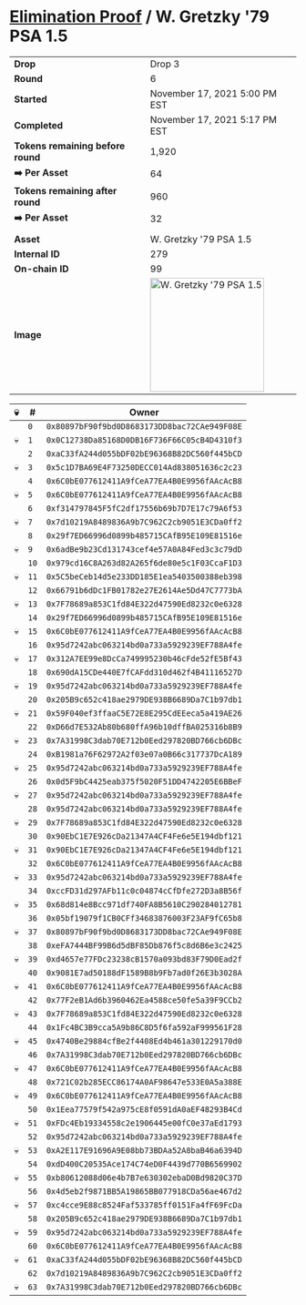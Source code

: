 # [Elimination Proof](./readme.md) / W. Gretzky &#039;79 PSA 1.5

|||
|---|---|
| **Drop** | Drop 3 |
| **Round** | 6 |
| **Started** | November 17, 2021 5:00 PM EST |
| **Completed** | November 17, 2021 5:17 PM EST |
| **Tokens remaining before round** | 1,920 |
| **➡️ Per Asset** | 64 |
| **Tokens remaining after round** | 960 |
| **➡️ Per Asset** | 32 |
| | |
| **Asset** | W. Gretzky &#039;79 PSA 1.5 |
| **Internal ID** | 279 |
| **On-chain ID** | 99 |
| **Image** | <img src="https://tcdn.blokpax.com/94d9199b-dc52-47c9-9cb5-5b8d9659b6a1/2e7c35ffbd69aac2813e83a1812087dd94d2e2b558bc9ed023bc90f183ae487d.jpg" height="200" alt="W. Gretzky &#039;79 PSA 1.5" /> |


| 💀 | # | Owner |
| --- | --- | --- |
|  | `0` | `0x80897bF90f9bd0D8683173DD8bac72CAe949F08E` |
| 💀 | `1` | `0x0C12738Da85168D0DB16F736F66C05cB4D4310f3` |
|  | `2` | `0xaC33fA244d055bDF02bE96368B82DC560f445bCD` |
| 💀 | `3` | `0x5c1D7BA69E4F73250DECC014Ad838051636c2c23` |
|  | `4` | `0x6C0bE077612411A9fCeA77EA4B0E9956fAAcAcB8` |
| 💀 | `5` | `0x6C0bE077612411A9fCeA77EA4B0E9956fAAcAcB8` |
|  | `6` | `0xf314797845F5fC2df17556b69b7D7E17c79A6f53` |
| 💀 | `7` | `0x7d10219A8489836A9b7C962C2cb9051E3CDa0ff2` |
|  | `8` | `0x29f7ED66996d0899b485715CAfB95E109E81516e` |
| 💀 | `9` | `0x6adBe9b23Cd131743cef4e57A0A84Fed3c3c79dD` |
|  | `10` | `0x979cd16C8A263d82A265f6de80e5c1F03CcaF1D3` |
| 💀 | `11` | `0x5C5beCeb14d5e233DD185E1ea5403500388eb398` |
|  | `12` | `0x66791b6dDc1FB01782e27E2614Ae5Dd47C7773bA` |
| 💀 | `13` | `0x7F78689a853C1fd84E322d47590Ed8232c0e6328` |
|  | `14` | `0x29f7ED66996d0899b485715CAfB95E109E81516e` |
| 💀 | `15` | `0x6C0bE077612411A9fCeA77EA4B0E9956fAAcAcB8` |
|  | `16` | `0x95d7242abc063214bd0a733a5929239EF788A4fe` |
| 💀 | `17` | `0x312A7EE99e8DcCa749995230b46cFde52fE5Bf43` |
|  | `18` | `0x690dA15CDe440E7fCAFdd310d462f4B41116527D` |
| 💀 | `19` | `0x95d7242abc063214bd0a733a5929239EF788A4fe` |
|  | `20` | `0x205B9c652c418ae2979DE938B6689Da7C1b97db1` |
| 💀 | `21` | `0x59F040ef3ffaaC5E72E8E295CdEEeca5a419AE26` |
|  | `22` | `0xD66d7E532Ab80b680ffA96b10dffBA025316b8B9` |
| 💀 | `23` | `0x7A31998C3dab70E712b0Eed297820BD766cb6DBc` |
|  | `24` | `0xB1981a76F62972A2f03e07a0B66c317737DcA189` |
| 💀 | `25` | `0x95d7242abc063214bd0a733a5929239EF788A4fe` |
|  | `26` | `0x0d5F9bC4425eab375f5020F51DD4742205E6BBeF` |
| 💀 | `27` | `0x95d7242abc063214bd0a733a5929239EF788A4fe` |
|  | `28` | `0x95d7242abc063214bd0a733a5929239EF788A4fe` |
| 💀 | `29` | `0x7F78689a853C1fd84E322d47590Ed8232c0e6328` |
|  | `30` | `0x90EbC1E7E926cDa21347A4CF4Fe6e5E194dbf121` |
| 💀 | `31` | `0x90EbC1E7E926cDa21347A4CF4Fe6e5E194dbf121` |
|  | `32` | `0x6C0bE077612411A9fCeA77EA4B0E9956fAAcAcB8` |
| 💀 | `33` | `0x95d7242abc063214bd0a733a5929239EF788A4fe` |
|  | `34` | `0xccFD31d297AFb11c0c04874cCfDfe272D3a8B56f` |
| 💀 | `35` | `0x68d814e8Bcc971df740FA8B5610C290284012781` |
|  | `36` | `0x05bf19079f1CB0CFf34683876003F23AF9fC65b8` |
| 💀 | `37` | `0x80897bF90f9bd0D8683173DD8bac72CAe949F08E` |
|  | `38` | `0xeFA7444BF99B6d5dBF85Db876f5c8d6B6e3c2425` |
| 💀 | `39` | `0xd4657e77FDc23238cB1570a093bd83F79D0Ead2f` |
|  | `40` | `0x9081E7ad50188dF1589B8b9Fb7ad0f26E3b3028A` |
| 💀 | `41` | `0x6C0bE077612411A9fCeA77EA4B0E9956fAAcAcB8` |
|  | `42` | `0x77F2eB1Ad6b3960462Ea4588ce50fe5a39F9CCb2` |
| 💀 | `43` | `0x7F78689a853C1fd84E322d47590Ed8232c0e6328` |
|  | `44` | `0x1Fc4BC3B9cca5A9b86C8D5f6fa592aF999561F28` |
| 💀 | `45` | `0x4740Be29884cfBe2f4408Ed4b461a301229170d0` |
|  | `46` | `0x7A31998C3dab70E712b0Eed297820BD766cb6DBc` |
| 💀 | `47` | `0x6C0bE077612411A9fCeA77EA4B0E9956fAAcAcB8` |
|  | `48` | `0x721C02b285ECC86174A0AF98647e533E0A5a388E` |
| 💀 | `49` | `0x6C0bE077612411A9fCeA77EA4B0E9956fAAcAcB8` |
|  | `50` | `0x1Eea77579f542a975cE8f0591dA0aEF48293B4Cd` |
| 💀 | `51` | `0xFDc4Eb19334558c2e1906445e00fC0e37aEd1793` |
|  | `52` | `0x95d7242abc063214bd0a733a5929239EF788A4fe` |
| 💀 | `53` | `0xA2E117E91696A9E08bb73BDAa52A8baB46a6394D` |
|  | `54` | `0xdD400C20535Ace174C74eD0F4439d770B6569902` |
| 💀 | `55` | `0xb80612088d06e4b7B7e630302ebaD0Bd9820C37D` |
|  | `56` | `0x4d5eb2f9871BB5A19865BB077918CDa56ae467d2` |
| 💀 | `57` | `0xc4cce9E88c8524Faf533785ff0151Fa4fF69FcDa` |
|  | `58` | `0x205B9c652c418ae2979DE938B6689Da7C1b97db1` |
| 💀 | `59` | `0x95d7242abc063214bd0a733a5929239EF788A4fe` |
|  | `60` | `0x6C0bE077612411A9fCeA77EA4B0E9956fAAcAcB8` |
| 💀 | `61` | `0xaC33fA244d055bDF02bE96368B82DC560f445bCD` |
|  | `62` | `0x7d10219A8489836A9b7C962C2cb9051E3CDa0ff2` |
| 💀 | `63` | `0x7A31998C3dab70E712b0Eed297820BD766cb6DBc` |
